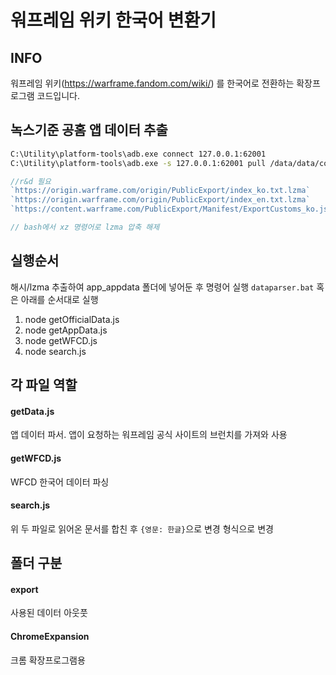 # 워프레임 위키 한국어 변환기

## INFO
워프레임 위키(https://warframe.fandom.com/wiki/) 를 한국어로 전환하는 확장프로그램 코드입니다.

## 녹스기준 공홈 앱 데이터 추출
```bash
C:\Utility\platform-tools\adb.exe connect 127.0.0.1:62001
C:\Utility\platform-tools\adb.exe -s 127.0.0.1:62001 pull /data/data/com.digitalextremes.warframenexus/app_appdata
```

```js
//r&d 필요
`https://origin.warframe.com/origin/PublicExport/index_ko.txt.lzma`
`https://origin.warframe.com/origin/PublicExport/index_en.txt.lzma`
`https://content.warframe.com/PublicExport/Manifest/ExportCustoms_ko.json!00_iJjU8rqcw10eqUVbV-6I8g`

// bash에서 xz 명령어로 lzma 압축 해제
```

## 실행순서
해시/lzma 추출하여 app_appdata 폴더에 넣어둔 후 명령어 실행
`dataparser.bat` 혹은 아래를 순서대로 실행

1. node getOfficialData.js
2. node getAppData.js
3. node getWFCD.js
4. node search.js



## 각 파일 역할
#### getData.js
앱 데이터 파서. 앱이 요청하는 워프레임 공식 사이트의 브런치를 가져와 사용

#### getWFCD.js
WFCD 한국어 데이터 파싱

#### search.js
위 두 파일로 읽어온 문서를 합친 후 `{영문: 한글}`으로 변경 형식으로 변경

## 폴더 구분
#### export
사용된 데이터 아웃풋

#### ChromeExpansion
크롬 확장프로그램용

